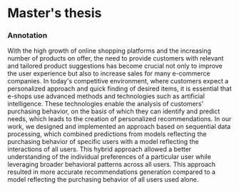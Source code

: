 # Master's thesis

### Annotation

With the high growth of online shopping platforms and the increasing number of products on offer, the need to provide customers with relevant and tailored product suggestions has become crucial not only to improve the user experience but also to increase sales for many e-commerce companies. In today's competitive environment, where customers expect a personalized approach and quick finding of desired items, it is essential that e-shops use advanced methods and technologies such as artificial intelligence. These technologies enable the analysis of customers' purchasing behavior, on the basis of which they can identify and predict needs, which leads to the creation of personalized recommendations. In our work, we designed and implemented an approach based on sequential data processing, which combined predictions from models reflecting the purchasing behavior of specific users with a model reflecting the interactions of all users. This hybrid approach allowed a better understanding of the individual preferences of a particular user while leveraging broader behavioral patterns across all users. This approach resulted in more accurate recommendations generation compared to a model reflecting the purchasing behavior of all users used alone.
